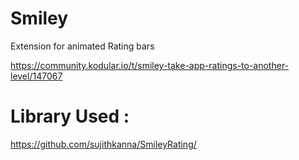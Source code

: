 # Smiley

Extension for animated Rating bars

https://community.kodular.io/t/smiley-take-app-ratings-to-another-level/147067


# Library Used : 

https://github.com/sujithkanna/SmileyRating/
